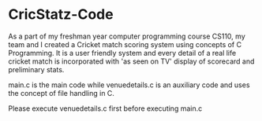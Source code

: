 # CricStatz-Code
As a part of my freshman year computer programming course CS110, my team and I created a Cricket match scoring system using concepts of C Programming. It is a user friendly system and every detail of a real life cricket match is incorporated with 'as seen on TV' display of scorecard and preliminary stats.

main.c is the main code while venuedetails.c is an auxiliary code and uses the concept of file handling in C.

Please execute venuedetails.c first before executing main.c
